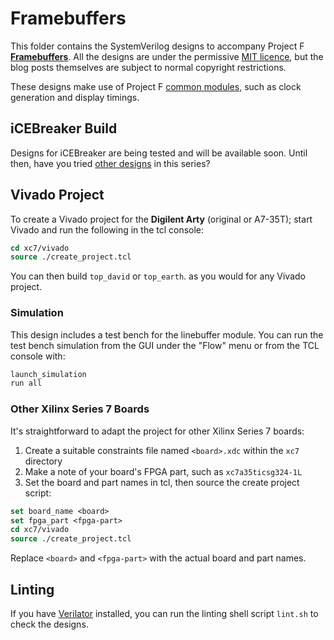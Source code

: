 # Framebuffers

This folder contains the SystemVerilog designs to accompany Project F **[Framebuffers](https://projectf.io/posts/framebuffers/)**. All the designs are under the permissive [MIT licence](../LICENSE), but the blog posts themselves are subject to normal copyright restrictions.

These designs make use of Project F [common modules](../common/), such as clock generation and display timings.

## iCEBreaker Build

Designs for iCEBreaker are being tested and will be available soon. Until then, have you tried [other designs](../README.md) in this series?

## Vivado Project

To create a Vivado project for the **Digilent Arty** (original or A7-35T); start Vivado and run the following in the tcl console:

```tcl
cd xc7/vivado
source ./create_project.tcl
```

You can then build `top_david` or `top_earth`. as you would for any Vivado project.

### Simulation

This design includes a test bench for the linebuffer module. You can run the test bench simulation from the GUI under the "Flow" menu or from the TCL console with:

```tcl
launch_simulation
run all
```

### Other Xilinx Series 7 Boards

It's straightforward to adapt the project for other Xilinx Series 7 boards:

1. Create a suitable constraints file named `<board>.xdc` within the `xc7` directory
2. Make a note of your board's FPGA part, such as `xc7a35ticsg324-1L`
3. Set the board and part names in tcl, then source the create project script:

```tcl
set board_name <board>
set fpga_part <fpga-part>
cd xc7/vivado
source ./create_project.tcl
```

Replace `<board>` and `<fpga-part>` with the actual board and part names.

## Linting

If you have [Verilator](https://www.veripool.org/wiki/verilator) installed, you can run the linting shell script `lint.sh` to check the designs.
